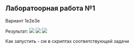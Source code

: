## Лаборатоорная работа №1
Вариант 1е2е3е

Результат:
<image src="res.png">
<image src="graph.png">
<image src="res_times.png">

Как запустить - см в скриптах соответствующей задачи